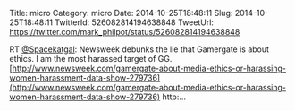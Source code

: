Title: micro
Category: micro
Date: 2014-10-25T18:48:11
Slug: 2014-10-25T18:48:11
TwitterId: 526082814194638848
TweetUrl: https://twitter.com/mark_philpot/status/526082814194638848

RT [@Spacekatgal](https://twitter.com/Spacekatgal): Newsweek debunks the lie that Gamergate is about ethics. I am the most harassed target of GG.
[http://www.newsweek.com/gamergate-about-media-ethics-or-harassing-women-harassment-data-show-279736](http://www.newsweek.com/gamergate-about-media-ethics-or-harassing-women-harassment-data-show-279736) http:…